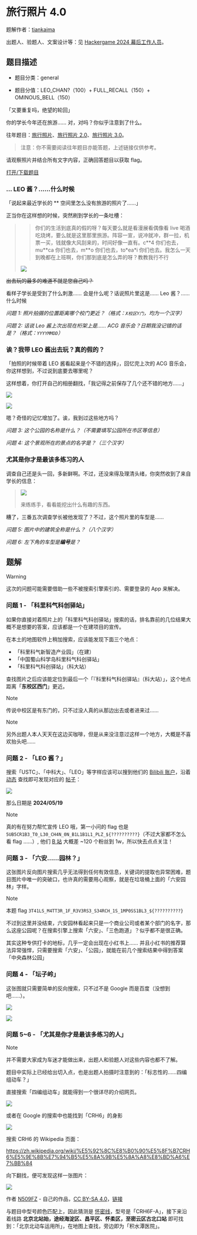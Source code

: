 # 旅行照片 4.0

题解作者：[tiankaima](https://github.com/tiankaima)

出题人、验题人、文案设计等：见 [Hackergame 2024 幕后工作人员](https://hack.lug.ustc.edu.cn/credits/)。

## 题目描述

- 题目分类：general

- 题目分值：LEO_CHAN?（100）+ FULL_RECALL（150）+ OMINOUS_BELL（150）

「又要重复吗，绝望的轮回」

你的学长今年还在旅游…… 对，对吗？你似乎注意到了什么。

往年题目：[旅行照片](https://github.com/USTC-Hackergame/hackergame2021-writeups/blob/master/official/%E6%97%85%E8%A1%8C%E7%85%A7%E7%89%87/README.md)、[旅行照片 2.0](https://github.com/USTC-Hackergame/hackergame2022-writeups/blob/master/official/%E6%97%85%E8%A1%8C%E7%85%A7%E7%89%87%202.0/README.md)、[旅行照片 3.0](https://github.com/USTC-Hackergame/hackergame2023-writeups/blob/master/official/%E6%97%85%E8%A1%8C%E7%85%A7%E7%89%87%203.0/README.md)。

> 注意：你不需要阅读往年题目亦能答题，上述链接仅供参考。

请观察照片并结合所有文字内容，正确回答题目以获取 flag。

[打开/下载题目](http://202.38.93.141:12345/?token={token})

### … LEO 酱？……什么时候

「说起来最近学长的 \*\* 空间里怎么没有旅游的照片了……」

正当你在这样想的时候，突然刷到学长的一条吐槽：

> > 你们的生活到底真的假的呀？每天要么就是看漫展看偶像看 live 喝酒吃烧烤，要么就是这里那里旅游。阵容一宣，说冲就冲，群一拉，机票一买，钱就像大风刮来的，时间好像一直有。c\*\*4 你们也去，mu\*\*ca 你们也去，m\*\*o 你们也去，to\*ea\*i 你们也去。我怎么一天到晚都在上班啊，你们那到底是怎么弄的呀？教教我行不行
>
> ![](photos/klkq.jpg)

~~出去玩的最多的难道不就是您自己吗？~~

看样子学长是受到了什么刺激…… 会是什么呢？话说照片里这是…… Leo 酱？……什么时候

*问题 1: 照片拍摄的位置距离哪个校门更近？（格式：`X校区Y门`，均为一个汉字）*

*问题 2: 话说 Leo 酱上次出现在桁架上是…… ACG 音乐会？日期我没记错的话是？（格式：`YYYYMMDD`）*


### 诶？我带 LEO 酱出去玩？真的假的？

「拍照的时候带着 LEO 酱看起来是个不错的选择」，回忆完上次的 ACG 音乐会，你这样想到，不过说到底要去哪里呢？

这样想着，你打开自己的相册翻找，「我记得之前保存了几个还不错的地方……」

![](photos/image01.jpg)

![](photos/image04.jpg)

嗯？奇怪的记忆增加了。诶，我到过这些地方吗？

*问题 3: 这个公园的名称是什么？（不需要填写公园所在市区等信息）*

*问题 4: 这个景观所在的景点的名字是？（三个汉字）*

### 尤其是你才是最该多练习的人

调查自己还是头一回，多新鲜啊。不过，还没来得及理清头绪，你突然收到了来自学长的信息：

> ![](photos/image06.jpg)
>
> 来练练手，看看能挖出什么有趣的东西。

糟了，三番五次调查学长被他发现了？不过，这个照片里的车型是……

*问题 5: 图片中的建筑全称是什么？（八个汉字）*

*问题 6: 左下角的车型是**编号**是？*

## 题解

> [!WARNING]
>
> 这次的问题可能需要借助一些不被搜索引擎索引的、需要登录的 App 来解决。

### 问题 1 - 「科里科气科创驿站」

如果你直接对着照片上的「科里科气科创驿站」搜索的话，排名靠前的几位结果大概不是想要的答案，应该都是一个在建项目的宣传。

在本土的地图软件上稍加搜索，应该能发现下面三个地点：

- 「科里科气新智造产业园」（在建）
- 「中国蜀山科学岛科里科气科创驿站」
- 「科里科气科创驿站」（科大站）

查找图片之后应该能定位到最后一个「『科里科气科创驿站』（科大站）」，这个地点距离「**东校区西门**」更近。

> [!NOTE]
>
> 传说中校区是有东门的，只不过没人真的从那边出去或者进来过……

> [!NOTE]
>
> 另外出题人本人天天在这边买咖啡，但是从来没注意过这样一个地方，大概是不喜欢抬头吧……

### 问题 2 - 「LEO 酱？」

搜索「USTC」、「中科大」、「LEO」等字样应该可以搜到他们的 [Bilibili 账户](https://space.bilibili.com/7021308/)，沿着 [动态](https://space.bilibili.com/7021308/article) 查找即可发现对应的 [帖子](https://www.bilibili.com/opus/930934582351495204)：

![](./photos/leo-post.png)

那么日期是 **2024/05/19**

> [!NOTE]
>
> 真的有在努力帮忙宣传 LEO 哦，第一小问的 flag 也是 `5UB5CR1B3_T0_L30_CH4N_0N_B1L1B1L1_PLZ_${??????????}`（不过大家都不怎么看 flag ……）, 他们 [B 站](https://space.bilibili.com/7021308/) 大概差 ~120 个粉丝到 1w，所以快去点点关注！

### 问题 3 - 「六安……园林？」

这张图片反向图片搜索几乎无法得到任何有效信息，关键词的提取也异常困难，题目图片中唯一的突破口，也许真的需要用心观察，就是在垃圾桶上面的「六安园林」字样。

> [!NOTE]
>
> 本题 flag `3T41LS_M4TT3R_1F_R3V3RS3_S34RCH_1S_1MP0SS1BL3_${??????????}`

不过到这里并没结束，六安园林看起来只是一个商业公司或者某个部门的名字，那么这座公园呢？在搜索引擎上搜索「六安」、「三色跑道」？似乎都不是很正确。

其实这种专供打卡的地标，几乎一定会出现在小红书上…… 并且小红书的推荐算法异常强悍，只需要搜索「六安」、「公园」，就能在前几个搜索结果中得到答案「中央森林公园」

### 问题 4 - 「坛子岭」

这张图就只需要简单的反向搜索，只不过不是 Google 而是百度（没想到吧……）。

![](photos/google.png)

![](photos/baidu.png)

### 问题 5~6 - 「尤其是你才是最该多练习的人」

> [!NOTE]
>
> 并不需要大家成为车迷才能做出来，出题人和验题人对这些内容也都不了解。
>
> 题目中实际上已经给出切入点，也是出题人拍摄时注意到的：「标志性的……四编组动车？」

直接搜索「四编组动车」就能得到一个很详尽的介绍网页。

![](photos/china-emu.png)

或者在 Google 的搜索中也能找到「CRH6」的身影

![](photos/CRH6A-A.png)

搜索 CRH6 的 Wikipedia 页面：

<https://zh.wikipedia.org/wiki/%E5%92%8C%E8%B0%90%E5%8F%B7CRH6%E5%9E%8B%E7%94%B5%E5%8A%9B%E5%8A%A8%E8%BD%A6%E7%BB%84>

向下翻找，便可发现这样一张图片：

![](./photos/wikipedia.png)

作者 <a href="//commons.wikimedia.org/wiki/User:N509FZ" title="User:N509FZ">N509FZ</a> - <span class="int-own-work" lang="zh">自己的作品</span>，<a href="https://creativecommons.org/licenses/by-sa/4.0" title="Creative Commons Attribution-Share Alike 4.0">CC BY-SA 4.0</a>，<a href="https://commons.wikimedia.org/w/index.php?curid=94891427">链接</a>

与题目中型号颜色匹配上，因此猜测是 [怀密线](https://zh.wikipedia.org/wiki/%E5%8C%97%E4%BA%AC%E5%B8%82%E9%83%8A%E9%93%81%E8%B7%AF%E6%80%80%E6%9F%94%E2%80%94%E5%AF%86%E4%BA%91%E7%BA%BF)，型号是「CRH6F-A」，接下来沿着线路 **北京北站始，途经海淀区、昌平区、怀柔区，至密云区古北口站** 即可找到：「北京北动车运用所」，在地图上查找，旁边即为「积水潭医院」。
